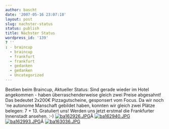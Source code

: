 ```yaml
---
author: bascht
date: '2007-05-16 23:07:18'
layout: post
slug: nachster-status
status: publish
title: Nächster Status
wordpress_id: '139'
? ''
: - braincup
  - braincup
  - frankfurt
  - frankfurt
  - gedanken
  - gedanken
  - Uncategorized
---
```


Bestien beim Braincup, Aktueller Status: Sind gerade wieder im
Hotel angekommen - haben überraschenderweise gleich zwei Preise
abgesahnt! Das bedeutet 2x200€ Pizzagutscheine, gesponsert vom
Focus. Da wir noch 'ne autonome Manschaft gebildet haben, konnten
wir gleich zwei Plätze belegen: 7 + 13. Gratuliert uns! Werden uns
jetzt erstmal die Frankfurter Innenstadt ansehen. :-)
[![ba162926.JPG](http://www.bascht.com/uploads/2007/05/ba162926.thumbnail.JPG)](http://www.bascht.com/2007/05/16/nachster-status/ba162926jpg/ "ba162926.JPG")Â
[![ba162940.JPG](http://www.bascht.com/uploads/2007/05/ba162940.thumbnail.JPG)](http://www.bascht.com/2007/05/16/nachster-status/ba162940jpg/ "ba162940.JPG")
[![ba162993.JPG](http://www.bascht.com/uploads/2007/05/ba162993.thumbnail.JPG)](http://www.bascht.com/2007/05/16/nachster-status/ba162993jpg/ "ba162993.JPG")Â
[![ba163036.JPG](http://www.bascht.com/uploads/2007/05/ba163036.thumbnail.JPG)](http://www.bascht.com/2007/05/16/nachster-status/ba163036jpg/ "ba163036.JPG")


